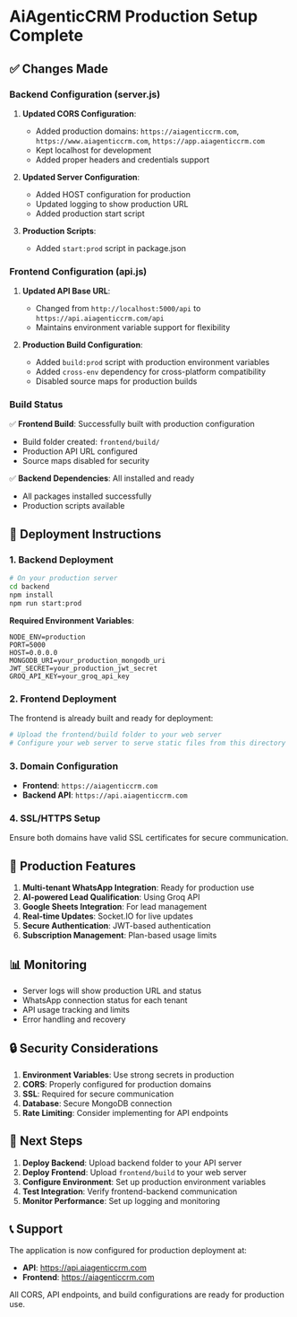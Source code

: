 # AiAgenticCRM Production Setup Complete

## ✅ Changes Made

### Backend Configuration (server.js)

1. **Updated CORS Configuration**:
   - Added production domains: `https://aiagenticcrm.com`, `https://www.aiagenticcrm.com`, `https://app.aiagenticcrm.com`
   - Kept localhost for development
   - Added proper headers and credentials support

2. **Updated Server Configuration**:
   - Added HOST configuration for production
   - Updated logging to show production URL
   - Added production start script

3. **Production Scripts**:
   - Added `start:prod` script in package.json

### Frontend Configuration (api.js)

1. **Updated API Base URL**:
   - Changed from `http://localhost:5000/api` to `https://api.aiagenticcrm.com/api`
   - Maintains environment variable support for flexibility

2. **Production Build Configuration**:
   - Added `build:prod` script with production environment variables
   - Added `cross-env` dependency for cross-platform compatibility
   - Disabled source maps for production builds

### Build Status

✅ **Frontend Build**: Successfully built with production configuration
- Build folder created: `frontend/build/`
- Production API URL configured
- Source maps disabled for security

✅ **Backend Dependencies**: All installed and ready
- All packages installed successfully
- Production scripts available

## 🚀 Deployment Instructions

### 1. Backend Deployment

```bash
# On your production server
cd backend
npm install
npm run start:prod
```

**Required Environment Variables**:
```env
NODE_ENV=production
PORT=5000
HOST=0.0.0.0
MONGODB_URI=your_production_mongodb_uri
JWT_SECRET=your_production_jwt_secret
GROQ_API_KEY=your_groq_api_key
```

### 2. Frontend Deployment

The frontend is already built and ready for deployment:

```bash
# Upload the frontend/build folder to your web server
# Configure your web server to serve static files from this directory
```

### 3. Domain Configuration

- **Frontend**: `https://aiagenticcrm.com`
- **Backend API**: `https://api.aiagenticcrm.com`

### 4. SSL/HTTPS Setup

Ensure both domains have valid SSL certificates for secure communication.

## 🔧 Production Features

1. **Multi-tenant WhatsApp Integration**: Ready for production use
2. **AI-powered Lead Qualification**: Using Groq API
3. **Google Sheets Integration**: For lead management
4. **Real-time Updates**: Socket.IO for live updates
5. **Secure Authentication**: JWT-based authentication
6. **Subscription Management**: Plan-based usage limits

## 📊 Monitoring

- Server logs will show production URL and status
- WhatsApp connection status for each tenant
- API usage tracking and limits
- Error handling and recovery

## 🔒 Security Considerations

1. **Environment Variables**: Use strong secrets in production
2. **CORS**: Properly configured for production domains
3. **SSL**: Required for secure communication
4. **Database**: Secure MongoDB connection
5. **Rate Limiting**: Consider implementing for API endpoints

## 🎯 Next Steps

1. **Deploy Backend**: Upload backend folder to your API server
2. **Deploy Frontend**: Upload `frontend/build` to your web server
3. **Configure Environment**: Set up production environment variables
4. **Test Integration**: Verify frontend-backend communication
5. **Monitor Performance**: Set up logging and monitoring

## 📞 Support

The application is now configured for production deployment at:
- **API**: https://api.aiagenticcrm.com
- **Frontend**: https://aiagenticcrm.com

All CORS, API endpoints, and build configurations are ready for production use.
